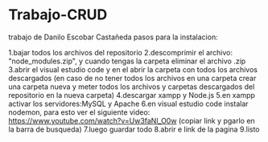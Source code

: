 # Trabajo-CRUD
trabajo de Danilo Escobar Castañeda
pasos para la instalacion:

1.bajar todos los archivos del repositorio
2.descomprimir el archivo: "node_modules.zip", y cuando tengas la carpeta eliminar el archivo .zip
3.abrir el visual estudio code y en el abrir la carpeta con todos los archivos descargados
(en caso de no tener todos los archivos en una carpeta crear una carpeta nueva y meter todos los archivos y carpetas descargados del repositorio en la  nueva carpeta)
4.descargar xampp y Node.js
5.en xampp activar los servidores:MySQL y Apache
6.en visual estudio code instalar nodemon, para esto ver el siguiente video: https://www.youtube.com/watch?v=Uw3faNl_O0w (copiar link y pgarlo en la barra de busqueda)
7.luego guardar todo
8.abrir e link de la pagina
9.listo
